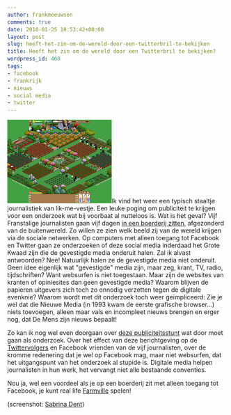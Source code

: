 ```yaml
---
author: frankmeeuwsen
comments: true
date: 2010-01-25 18:53:42+00:00
layout: post
slug: heeft-het-zin-om-de-wereld-door-een-twitterbril-te-bekijken
title: Heeft het zin om de wereld door een Twitterbril te bekijken?
wordpress_id: 460
tags:
- facebook
- frankrijk
- nieuws
- social media
- twitter
---
```


[![](../images/uploadimages/4248830970_f72e009079_m.jpg)](../images/uploadimages/4248830970_f72e009079_m.jpg)Ik vind het weer een typisch staaltje journalistiek van lik-me-vestje. Een leuke poging om publiciteit te krijgen voor een onderzoek wat bij voorbaat al nutteloos is. Wat is het geval? Vijf Franstalige journalisten gaan vijf dagen [in een boerderij zitten](http://news.ph.msn.com/sci-tech/article.aspx?cp-documentid=3807080), afgezonderd van de buitenwereld. Zo willen ze zien welk beeld zij van de wereld krijgen via de sociale netwerken. Op computers met alleen toegang tot Facebook en Twitter gaan ze onderzoeken of deze social media inderdaad het Grote Kwaad zijn die de gevestigde media onderuit halen. Zal ik alvast antwoorden? Nee! Natuurlijk halen ze de gevestigde media niet onderuit. Geen idee eigenlijk wat "gevestigde" media zijn, maar zeg, krant, TV, radio, tijdschriften? Want websurfen is niet toegestaan. Maar zijn de websites van kranten of opiniesites dan geen gevestigde media? Waarom blijven de papieren uitgevers zich toch zo onnodig verzetten tegen de digitale evenknie? Waarom wordt met dit onderzoek toch weer geïmpliceerd: Zie je wel dat die Nieuwe Media (in 1993 kwam de eerste grafische browser...) niets toevoegen, alleen maar vals en incompleet nieuws brengen en erger nog, dat De Mens zijn nieuws bepaalt!

Zo kan ik nog wel even doorgaan over [deze publiciteitsstunt](http://www.radiosfrancophones.org/coproductions-evenementielles-detail.php?copro=82) wat door moet gaan als onderzoek. Over het effect van deze berichtgeving op de [Twittervolgers](https://twitter.com/HuisClosNet/lesjournalistes) en Facebook vrienden van de vijf journalisten, over de kromme redenering dat je wel op Facebook mag, maar niet websurfen, dat het uitgangspunt van het onderzoek al stupide is. Digitale media helpen journalisten in hun werk, het vervangt niet alle bestaande conventies.

Nou ja, wel een voordeel als je op een boerderij zit met alleen toegang tot Facebook, je kunt real life [Farmville](http://en.wikipedia.org/wiki/FarmVille%20%28Facebook%29) spelen!

(screenshot: [Sabrina Dent](http://www.flickr.com/photos/41574435@N02/4248830970/in/set-72157622109438358))
